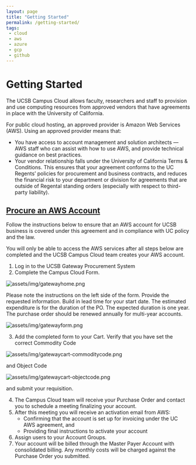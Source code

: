 ```yaml
---
layout: page
title: "Getting Started"
permalink: /getting-started/
tags:
 - cloud
 - aws
 - azure
 - gcp
 - github
---
```


# Getting Started

The UCSB Campus Cloud allows faculty, researchers and staff to provision and use computing resources from approved vendors that have agreements in place with the University of California.

For public cloud hosting, an approved provider is Amazon Web Services (AWS). 
Using an approved provider means that:

  * You have access to account management and solution architects — AWS staff who can assist with how to use AWS, and provide technical guidance on best practices.
  * Your vendor relationship falls under the University of California Terms & Conditions. This ensures that your agreement conforms to the UC Regents’ policies for procurement and business contracts, and reduces the financial risk to your department or division for agreements that are outside of Regental standing orders (especially with respect to third-party liability).
  

## [Procure an AWS Account](#procurement)

Follow the instructions below to ensure that an AWS account for UCSB business is covered under this agreement and in compliance with UC policy and the law.

You will only be able to access the AWS services after all steps below are completed and the UCSB Campus Cloud team creates your AWS account.

  1. Log in to the UCSB Gateway Procurement System
  2. Complete the Campus Cloud Form. 

  ![assets/img/gatewayhome.png]({{site.url}}assets/img/gatewayhome.png)

   Please note the instructions on the left side of the form. Provide the requested information. Build in lead time for your start date. The estimated expenditure is for the duration of the PO. The expected duration is one year. The purchase order should be renewed annually for multi-year accounts.

  ![assets/img/gatewayform.png]({{site.url}}assets/img/gatewayform.png)

  3. Add the completed form to your Cart. 
     Verify that you have set the correct Commodity Code 

  ![assets/img/gatewaycart-commoditycode.png]({{site.url}}assets/img/gatewaycart-commoditycode.png)

   and Object Code

  ![assets/img/gatewaycart-objectcode.png]({{site.url}}assets/img/gatewaycart-objectcode.png)	 

   and submit your requisition.
   
  4. The Campus Cloud team will receive your Purchase Order and contact you to schedule a meeting finalizing your account. 
  5. After this meeting you will receive an activation email from AWS:
     * Confirming that the account is set up for invoicing under the UC AWS agreement, and
     * Providing final instructions to activate your account
  6. Assign users to your Account Groups.
  7. Your account will be billed through the Master Payer Account with consolidated billing. Any monthly costs will be charged against the Purchase Order you submitted.